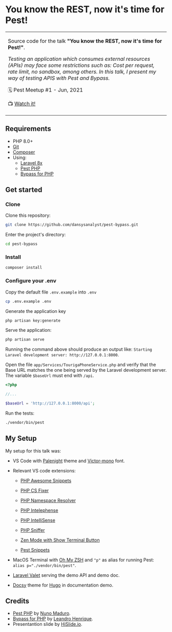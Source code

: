 # You know the REST, now it's time for Pest!

<table>
  <tr>
    <td>
      <p>Source code for the talk <b>"You know the REST, now it's time for Pest!"</b>.</p>
      <p><i>Testing an application which consumes external resources (APIs) may face some restrictions such as: Cost per request, rate limit, no sandbox, among others. In this talk, I present my way of testing APIS with Pest and Bypass.</i></p>
      <p>🗓️ Pest Meetup #1 - Jun, 2021</p>
      <p>📺 <a href="https://www.youtube.com/watch?v=q_8kRlAIyms" target="_blank">Watch it!</a></p>
    </td>
  </tr>
</table>

## Requirements

- PHP 8.0+
- [Git](https://github.com/git-guides/install-git)
- [Composer](https://getcomposer.org/doc/00-intro.md#installation-linux-unix-macos)
- Using:
    - [Laravel 8x](https://laravel.com/docs/8.x/)
    - [Pest PHP](https://pestphp.com)
    - [Bypass for PHP](https://bypassforphp.com)

## Get started

### Clone

Clone this repository:

```bash
git clone https://github.com/dansysanalyst/pest-bypass.git
```

Enter the project's directory:

```bash
cd pest-bypass
```

### Install

```bash
composer install
```

### Configure your .env

Copy the default file `.env.example` into `.env`

```bash
cp .env.example .env 
```

Generate the application key

```bash
php artisan key:generate
```

Serve the application:

```bash
php artisan serve
```

Running the command above should produce an output like: `Starting Laravel development server: http://127.0.0.1:8000`.


Open the file `app/Services/TourigaPhoneService.php` and verify that the Base URL matches the one being served by the Laravel development server. The variable `$baseUrl` must end with `/api`.

```php
<?php

//...

$baseUrl = 'http://127.0.0.1:8000/api';
```

Run the tests:

```bash
./vendor/bin/pest
```

## My Setup

My setup for this talk was:

- VS Code with [Palenight](https://marketplace.visualstudio.com/items?itemName=whizkydee.material-palenight-theme) theme and [Victor-mono](https://rubjo.github.io/victor-mono/) font.

- Relevant VS code extensions:

  - [PHP Awesome Snippets](https://marketplace.visualstudio.com/items?itemName=hakcorp.php-awesome-snippets)

  - [PHP CS Fixer](https://marketplace.visualstudio.com/items?itemName=junstyle.php-cs-fixer)

  - [PHP Namespace Resolver](https://marketplace.visualstudio.com/items?itemName=MehediDracula.php-namespace-resolver)

  - [PHP Intelephense](https://marketplace.visualstudio.com/items?itemName=bmewburn.vscode-intelephense-client)

  - [PHP IntelliSense](https://marketplace.visualstudio.com/items?itemName=felixfbecker.php-intellisense)

  - [PHP Sniffer](https://marketplace.visualstudio.com/items?itemName=wongjn.php-sniffer)

  - [Zen Mode with Show Terminal Button](https://marketplace.visualstudio.com/items?itemName=sketchbuch.vsc-zen-terminal-button)

  - [Pest Snippets](https://marketplace.visualstudio.com/items?itemName=dansysanalyst.pest-snippets)

- MacOS Terminal with [Oh My ZSH](https://ohmyz.sh) and `"p"` as alias for running Pest: `alias p="./vendor/bin/pest"`.

- [Laravel Valet](https://laravel.com/docs/8.x/valet) serving the demo API and demo doc.

- [Docsy](https://themes.gohugo.io/docsy/) theme for [Hugo](https://gohugo.io) in documentation demo.

## Credits

- [Pest PHP](https://pestphp.com) by [Nuno Maduro](https://github.com/nunomaduro).
- [Bypass for PHP](https://pestphp.com) by [Leandro Henrique](https://github.com/emtudo).
- Presentantion slide by [HiSlide.io](https://www.hislide.io).
